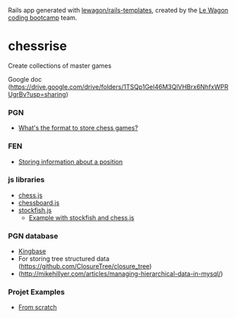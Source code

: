 Rails app generated with [lewagon/rails-templates](https://github.com/lewagon/rails-templates), created by the [Le Wagon coding bootcamp](https://www.lewagon.com) team.
# chessrise
Create collections of master games

Google doc (https://drive.google.com/drive/folders/1TSQp1Gel46M3QlVHBrx6NhfxWPRUgrBv?usp=sharing)

### PGN
* [What's the format to store chess games?](https://en.wikipedia.org/wiki/Portable_Game_Notation)

### FEN
 * [Storing information about a position](https://en.wikipedia.org/wiki/Forsyth%E2%80%93Edwards_Notation)

### js libraries
* [chess.js](https://github.com/jhlywa/chess.js/blob/master/README.md)
* [chessboard.js](http://chessboardjs.com/)
* [stockfish.js](https://github.com/exoticorn/stockfish-js)
  * [Example with stockfish and chess.js](https://github.com/exoticorn/stockfish-js/blob/master/example/enginegame.js)

### PGN database
* [Kingbase](http://www.kingbase-chess.net/)
* For storing tree structured data (https://github.com/ClosureTree/closure_tree)
* (http://mikehillyer.com/articles/managing-hierarchical-data-in-mysql/)

### Projet Examples
* [From scratch](https://realworldcoding.io/building-a-chess-web-application-with-an-agile-development-team-51a25877a6cf)
